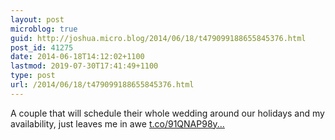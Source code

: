 ```yaml
---
layout: post
microblog: true
guid: http://joshua.micro.blog/2014/06/18/t479099188655845376.html
post_id: 41275
date: 2014-06-18T14:12:02+1100
lastmod: 2019-07-30T17:41:49+1100
type: post
url: /2014/06/18/t479099188655845376.html
---
```

A couple that will schedule their whole wedding around our holidays and my availability, just leaves me in awe [t.co/91QNAP98y...](http://t.co/91QNAP98yT)
